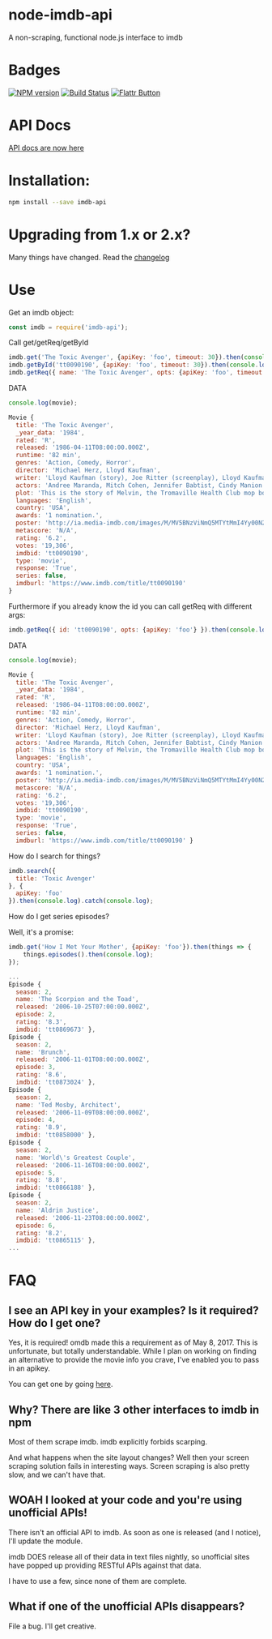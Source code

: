 # node-imdb-api

A non-scraping, functional node.js interface to imdb

# Badges

[![NPM version](https://badge.fury.io/js/imdb-api.svg)](http://badge.fury.io/js/imdb-api) [![Build Status](https://travis-ci.org/worr/node-imdb-api.svg?branch=master)](https://travis-ci.org/worr/node-imdb-api) [![Flattr Button](http://api.flattr.com/button/button-compact-static-100x17.png "Flattr This!")](https://flattr.com/submit/auto?user_id=worr&url=https%3A%2F%2Fgithub.com%2Fworr%2Fnode-imdb-api%2F "node-imdb-api")

# API Docs

[API docs are now here](https://docs.worrbase.com/node/imdb-api/)

# Installation:
```bash
npm install --save imdb-api
```

# Upgrading from 1.x or 2.x?

Many things have changed. Read the [changelog](CHANGELOG.md)

# Use

Get an imdb object:
```js
const imdb = require('imdb-api');
```
Call get/getReq/getById
```js
imdb.get('The Toxic Avenger', {apiKey: 'foo', timeout: 30}).then(console.log).catch(console.log);
imdb.getById('tt0090190', {apiKey: 'foo', timeout: 30}).then(console.log).catch(console.log);
imdb.getReq({ name: 'The Toxic Avenger', opts: {apiKey: 'foo', timeout: 30} }).then(console.log).catch(console.log);
```
DATA
```js
console.log(movie);

Movie {
  title: 'The Toxic Avenger',
  _year_data: '1984',
  rated: 'R',
  released: '1986-04-11T08:00:00.000Z',
  runtime: '82 min',
  genres: 'Action, Comedy, Horror',
  director: 'Michael Herz, Lloyd Kaufman',
  writer: 'Lloyd Kaufman (story), Joe Ritter (screenplay), Lloyd Kaufman (additional material), Gay Partington Terry (additional material), Stuart Strutin (additional material)',
  actors: 'Andree Maranda, Mitch Cohen, Jennifer Babtist, Cindy Manion',
  plot: 'This is the story of Melvin, the Tromaville Health Club mop boy, who inadvertently and naively trusts the hedonistic, contemptuous and vain health club members, to the point of accidentally ending up in a vat of toxic waste. The devastating results then have a transmogrification effect, his alter ego is released, and the Toxic Avenger is born, to deadly and comical results. The local mop boy is now the local Superhero, the saviour of corruption, thuggish bullies and indifference. Troma classic with good make-up effects and stunts, a pleasant surprise indeed.',
  languages: 'English',
  country: 'USA',
  awards: '1 nomination.',
  poster: 'http://ia.media-imdb.com/images/M/MV5BNzViNmQ5MTYtMmI4Yy00N2Y2LTg4NWUtYWU3MThkMTVjNjk3XkEyXkFqcGdeQXVyMTQxNzMzNDI@._V1_SX300.jpg',
  metascore: 'N/A',
  rating: '6.2',
  votes: '19,306',
  imdbid: 'tt0090190',
  type: 'movie',
  response: 'True',
  series: false,
  imdburl: 'https://www.imdb.com/title/tt0090190'
}
```
Furthermore if you already know the id you can call getReq with different args:
```js
imdb.getReq({ id: 'tt0090190', opts: {apiKey: 'foo'} }).then(console.log)
```
DATA
```js
console.log(movie);

Movie {
  title: 'The Toxic Avenger',
  _year_data: '1984',
  rated: 'R',
  released: '1986-04-11T08:00:00.000Z',
  runtime: '82 min',
  genres: 'Action, Comedy, Horror',
  director: 'Michael Herz, Lloyd Kaufman',
  writer: 'Lloyd Kaufman (story), Joe Ritter (screenplay), Lloyd Kaufman (additional material), Gay Partington Terry (additional material), Stuart Strutin (additional material)',
  actors: 'Andree Maranda, Mitch Cohen, Jennifer Babtist, Cindy Manion',
  plot: 'This is the story of Melvin, the Tromaville Health Club mop boy, who inadvertently and naively trusts the hedonistic, contemptuous and vain health club members, to the point of accidentally ending up in a vat of toxic waste. The devastating results then have a transmogrification effect, his alter ego is released, and the Toxic Avenger is born, to deadly and comical results. The local mop boy is now the local Superhero, the saviour of corruption, thuggish bullies and indifference. Troma classic with good make-up effects and stunts, a pleasant surprise indeed.',
  languages: 'English',
  country: 'USA',
  awards: '1 nomination.',
  poster: 'http://ia.media-imdb.com/images/M/MV5BNzViNmQ5MTYtMmI4Yy00N2Y2LTg4NWUtYWU3MThkMTVjNjk3XkEyXkFqcGdeQXVyMTQxNzMzNDI@._V1_SX300.jpg',
  metascore: 'N/A',
  rating: '6.2',
  votes: '19,306',
  imdbid: 'tt0090190',
  type: 'movie',
  response: 'True',
  series: false,
  imdburl: 'https://www.imdb.com/title/tt0090190' }
```

How do I search for things?

```js
imdb.search({
  title: 'Toxic Avenger'
}, {
  apiKey: 'foo'
}).then(console.log).catch(console.log);
```

How do I get series episodes?

Well, it's a promise:
```js
imdb.get('How I Met Your Mother', {apiKey: 'foo'}).then(things => {
    things.episodes().then(console.log);
});

...
Episode {
  season: 2,
  name: 'The Scorpion and the Toad',
  released: '2006-10-25T07:00:00.000Z',
  episode: 2,
  rating: '8.3',
  imdbid: 'tt0869673' },
Episode {
  season: 2,
  name: 'Brunch',
  released: '2006-11-01T08:00:00.000Z',
  episode: 3,
  rating: '8.6',
  imdbid: 'tt0873024' },
Episode {
  season: 2,
  name: 'Ted Mosby, Architect',
  released: '2006-11-09T08:00:00.000Z',
  episode: 4,
  rating: '8.9',
  imdbid: 'tt0858000' },
Episode {
  season: 2,
  name: 'World\'s Greatest Couple',
  released: '2006-11-16T08:00:00.000Z',
  episode: 5,
  rating: '8.8',
  imdbid: 'tt0866188' },
Episode {
  season: 2,
  name: 'Aldrin Justice',
  released: '2006-11-23T08:00:00.000Z',
  episode: 6,
  rating: '8.2',
  imdbid: 'tt0865115' },
...
```
# FAQ

## I see an API key in your examples? Is it required? How do I get one?

Yes, it is required! omdb made this a requirement as of May 8, 2017. This is unfortunate,
but totally understandable. While I plan on working on finding an alternative to provide
the movie info you crave, I've enabled you to pass in an apikey.

You can get one by going [here](https://www.patreon.com/posts/api-is-going-10743518).

## Why? There are like 3 other interfaces to imdb in npm

Most of them scrape imdb. imdb explicitly forbids scarping.

And what happens when the site layout changes? Well then your screen scraping
solution fails in interesting ways. Screen scraping is also pretty slow,
and we can't have that.

## WOAH I looked at your code and you're using unofficial APIs!

There isn't an official API to imdb. As soon as one is released (and I
notice), I'll update the module.

imdb DOES release all of their data in text files nightly, so unofficial sites
have popped up providing RESTful APIs against that data.

I have to use a few, since none of them are complete.

## What if one of the unofficial APIs disappears?

File a bug. I'll get creative.
